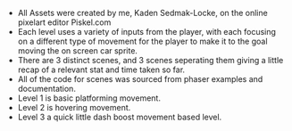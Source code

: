 - All Assets were created by me, Kaden Sedmak-Locke, on the online pixelart editor Piskel.com
- Each level uses a variety of inputs from the player, with each focusing on a different type of movement for the player to make it to the goal moving the on screen car sprite.
- There are 3 distinct scenes, and 3 scenes seperating them giving a little recap of a relevant stat and time taken so far.
- All of the code for scenes was sourced from phaser examples and documentation.
- Level 1 is basic platforming movement.
- Level 2 is hovering movement.
- Level 3 a quick little dash boost movement based level.
